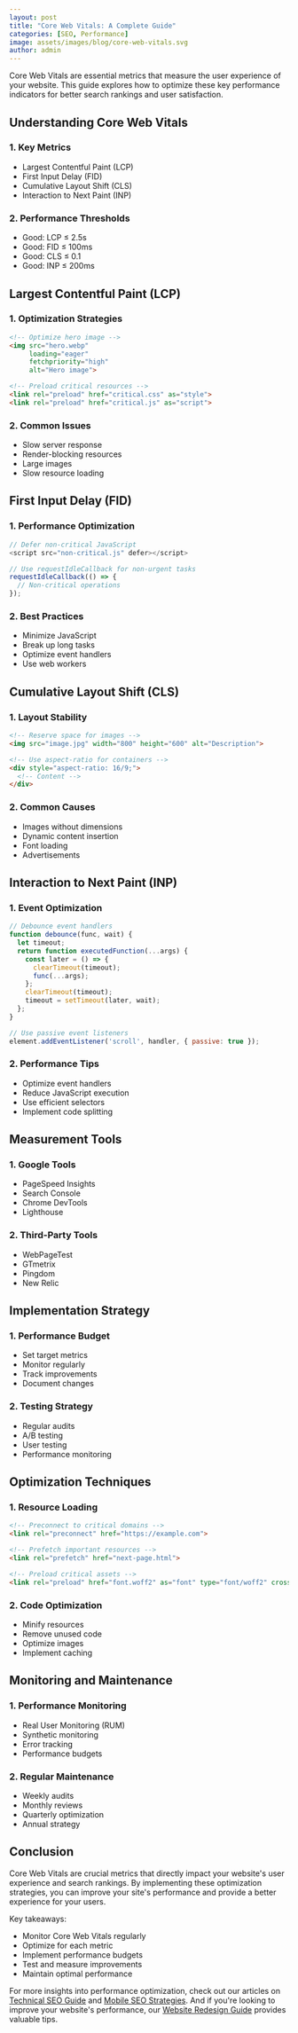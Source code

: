 ```yaml
---
layout: post
title: "Core Web Vitals: A Complete Guide"
categories: [SEO, Performance]
image: assets/images/blog/core-web-vitals.svg
author: admin
---
```




Core Web Vitals are essential metrics that measure the user experience of your website. This guide explores how to optimize these key performance indicators for better search rankings and user satisfaction.

## Understanding Core Web Vitals

### 1. Key Metrics
- Largest Contentful Paint (LCP)
- First Input Delay (FID)
- Cumulative Layout Shift (CLS)
- Interaction to Next Paint (INP)

### 2. Performance Thresholds
- Good: LCP ≤ 2.5s
- Good: FID ≤ 100ms
- Good: CLS ≤ 0.1
- Good: INP ≤ 200ms

## Largest Contentful Paint (LCP)

### 1. Optimization Strategies
```html
<!-- Optimize hero image -->
<img src="hero.webp" 
     loading="eager" 
     fetchpriority="high" 
     alt="Hero image">

<!-- Preload critical resources -->
<link rel="preload" href="critical.css" as="style">
<link rel="preload" href="critical.js" as="script">
```

### 2. Common Issues
- Slow server response
- Render-blocking resources
- Large images
- Slow resource loading

## First Input Delay (FID)

### 1. Performance Optimization
```javascript
// Defer non-critical JavaScript
<script src="non-critical.js" defer></script>

// Use requestIdleCallback for non-urgent tasks
requestIdleCallback(() => {
  // Non-critical operations
});
```

### 2. Best Practices
- Minimize JavaScript
- Break up long tasks
- Optimize event handlers
- Use web workers

## Cumulative Layout Shift (CLS)

### 1. Layout Stability
```html
<!-- Reserve space for images -->
<img src="image.jpg" width="800" height="600" alt="Description">

<!-- Use aspect-ratio for containers -->
<div style="aspect-ratio: 16/9;">
  <!-- Content -->
</div>
```

### 2. Common Causes
- Images without dimensions
- Dynamic content insertion
- Font loading
- Advertisements

## Interaction to Next Paint (INP)

### 1. Event Optimization
```javascript
// Debounce event handlers
function debounce(func, wait) {
  let timeout;
  return function executedFunction(...args) {
    const later = () => {
      clearTimeout(timeout);
      func(...args);
    };
    clearTimeout(timeout);
    timeout = setTimeout(later, wait);
  };
}

// Use passive event listeners
element.addEventListener('scroll', handler, { passive: true });
```

### 2. Performance Tips
- Optimize event handlers
- Reduce JavaScript execution
- Use efficient selectors
- Implement code splitting

## Measurement Tools

### 1. Google Tools
- PageSpeed Insights
- Search Console
- Chrome DevTools
- Lighthouse

### 2. Third-Party Tools
- WebPageTest
- GTmetrix
- Pingdom
- New Relic

## Implementation Strategy

### 1. Performance Budget
- Set target metrics
- Monitor regularly
- Track improvements
- Document changes

### 2. Testing Strategy
- Regular audits
- A/B testing
- User testing
- Performance monitoring

## Optimization Techniques

### 1. Resource Loading
```html
<!-- Preconnect to critical domains -->
<link rel="preconnect" href="https://example.com">

<!-- Prefetch important resources -->
<link rel="prefetch" href="next-page.html">

<!-- Preload critical assets -->
<link rel="preload" href="font.woff2" as="font" type="font/woff2" crossorigin>
```

### 2. Code Optimization
- Minify resources
- Remove unused code
- Optimize images
- Implement caching

## Monitoring and Maintenance

### 1. Performance Monitoring
- Real User Monitoring (RUM)
- Synthetic monitoring
- Error tracking
- Performance budgets

### 2. Regular Maintenance
- Weekly audits
- Monthly reviews
- Quarterly optimization
- Annual strategy

## Conclusion
Core Web Vitals are crucial metrics that directly impact your website's user experience and search rankings. By implementing these optimization strategies, you can improve your site's performance and provide a better experience for your users.

Key takeaways:
- Monitor Core Web Vitals regularly
- Optimize for each metric
- Implement performance budgets
- Test and measure improvements
- Maintain optimal performance

For more insights into performance optimization, check out our articles on [Technical SEO Guide](/technical-seo-guide/) and [Mobile SEO Strategies](/mobile-seo-strategies/). And if you're looking to improve your website's performance, our [Website Redesign Guide](/website-redesign-guide/) provides valuable tips.

 